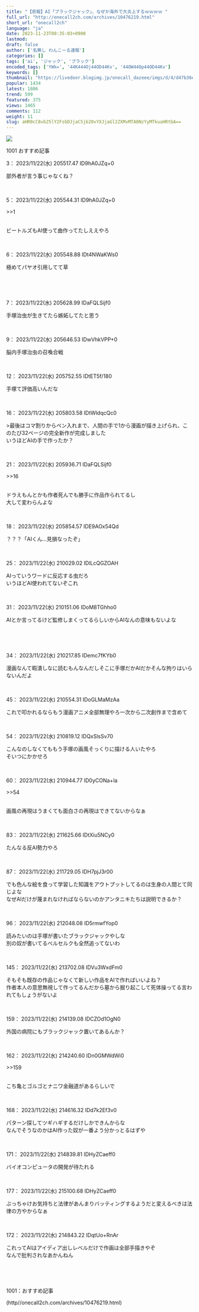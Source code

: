 ```yaml
---
title: "【悲報】AI「ブラックジャック」、なぜか海外で大炎上するｗｗｗｗ "
full_url: "http://onecall2ch.com/archives/10476219.html"
short_url: "onecall2ch"
language: "ja"
date: 2023-11-23T00:35:03+0900
lastmod: 
draft: false
author: ['名無し わんこーる速報']
categories: []
tags: ['ai', 'ジャック', 'ブラック']
encoded_tags: ['YWk=', '44K444Oj44OD44Kv', '44OW44Op44OD44Kv']
keywords: []
thumbnail: "https://livedoor.blogimg.jp/onecall_dazeee/imgs/d/4/d47b36e1-s.jpg"
popular: 1434
latest: 1806
trend: 599
featured: 375
views: 1465
comments: 112
weight: 11
slug: aHR0cC8vb25lY2FsbDJjaC5jb20vYXJjaGl2ZXMvMTA0NzYyMTkuaHRtbA==
---
```


![](https://livedoor.blogimg.jp/onecall_dazeee/imgs/d/4/d47b36e1-s.jpg)

<div> <p class='name2'> 1001 おすすめ記事</p> <p class='name2'>3： 2023/11/22(水) 205517.47 ID9hA0JZq+0</p><p class='onecall'> 部外者が言う事じゃなくね？ <br></p><br> <p class='name2'>5： 2023/11/22(水) 205544.31 ID9hA0JZq+0</p><p class='onecall'> <p class='anchor'>>>1</p> <br> ビートルズもAI使って曲作ってたしええやろ <br></p><br> <p class='name2'>6： 2023/11/22(水) 205548.88 IDt4NWaKWs0</p><p class='onecall'><p> 極めてパヤオ引用してて草 </p><br></p><br> <p class='name2'>7： 2023/11/22(水) 205628.99 IDaFQLSijf0</p><p class='onecall'> 手塚治虫が生きてたら嫉妬してたと思う <br></p><br> <p class='name2'>9： 2023/11/22(水) 205646.53 IDwVhkVPP+0</p><p class='onecall'> 脳内手塚治虫の召喚合戦 <br></p><br> <p class='name2'>12： 2023/11/22(水) 205752.55 IDtET5f/180</p><p class='onecall'> 手塚て評価高いんだな <br></p><br> <p class='name2'>16： 2023/11/22(水) 205803.58 IDtWldqcQc0</p><p class='onecall'> >最後はコマ割りからペン入れまで、人間の手で1から漫画が描き上げられ、このたび32ページの完全新作が完成しました <br> いうほどAIの手で作ったか？ <br></p><br> <p class='name2'>21： 2023/11/22(水) 205936.71 IDaFQLSijf0</p><p class='onecall'> <p class='anchor'>>>16</p> <br> ドラえもんとかも作者死んでも勝手に作品作られてるし <br> 大して変わらんよな <br></p><br> <p class='name2'>18： 2023/11/22(水) 205854.57 IDE9AOx54Qd</p><p class='onecall'> ？？？「AIくん…見損なったぞ」 <br></p><br> <p class='name2'>25： 2023/11/22(水) 210029.02 IDlLcQGZOAH</p><p class='onecall'> AIっていうワードに反応する虫だろ <br> いうほどAI使われてないぞこれ <br></p><br> <p class='name2'>31： 2023/11/22(水) 210151.06 IDoM8TGhho0</p><p class='onecall'><p> AIとか言ってるけど監修しまくってるらしいからAIなんの意味もないよな </p><br></p><br> <p class='name2'>34： 2023/11/22(水) 210217.85 IDemc7fKYb0</p><p class='onecall'> 漫画なんて暇潰しなに読むもんなんだしそこに手塚だかAIだかそんな拘りはいらないんだよ <br></p><br> <p class='name2'>45： 2023/11/22(水) 210554.31 IDoGLMaMzAa</p><p class='onecall'> これで叩かれるならもう漫画アニメ全部無理やろ一次から二次創作まで含めて <br></p><br> <p class='name2'>54： 2023/11/22(水) 210819.12 IDQxSlsSv70</p><p class='onecall'> こんなのしなくてももう手塚の画風そっくりに描ける人いたやろ <br> そいつにかかせろ <br></p><br> <p class='name2'>60： 2023/11/22(水) 210944.77 ID0yCONa+la</p><p class='onecall'> <p class='anchor'>>>54</p> <br> 画風の再現はうまくても面白さの再現はできてないからなぁ <br></p><br> <p class='name2'>83： 2023/11/22(水) 211625.66 IDtXiu5NCy0</p><p class='onecall'> たんなる反AI勢力やろ <br></p><br> <p class='name2'>87： 2023/11/22(水) 211729.05 IDH7pjJ3r00</p><p class='onecall'> でも色んな絵を食って学習した知識をアウトプットしてるのは生身の人間とて同じよな <br> なぜAIだけが蔑まれなければならないのかアンタニキたちは説明できるか？ <br></p><br> <p class='name2'>96： 2023/11/22(水) 212048.08 ID5rmwfYop0</p><p class='onecall'> 読みたいのは手塚が書いたブラックジャックやしな <br> 別の奴が書いてるベルセルクも全然追ってないわ <br></p><br> <p class='name2'>145： 2023/11/22(水) 213702.08 IDVu3WxdFm0</p><p class='onecall'> そもそも既存の作品じゃなくて新しい作品をAIで作ればいいよね？ <br> 作者本人の意思無視して作ってるんだから墓から掘り起こして死体操ってる言われてもしょうがないよ <br></p><br> <p class='name2'>159： 2023/11/22(水) 214139.08 IDCZOd1OgN0</p><p class='onecall'> 外国の病院にもブラックジャック置いてあるんか？ <br></p><br> <p class='name2'>162： 2023/11/22(水) 214240.60 IDn0GMWdWi0</p><p class='onecall'> <p class='anchor'>>>159</p> <br> こち亀とゴルゴとナニワ金融道があるらしいで <br></p><br> <p class='name2'>168： 2023/11/22(水) 214616.32 IDd7k2Ef3v0</p><p class='onecall'> パターン探してツギハギするだけしかできんからな <br> なんでそうなのかはAI作った奴が一番よう分かっとるはずや <br></p><br> <p class='name2'>171： 2023/11/22(水) 214839.81 IDHyZCaeff0</p><p class='onecall'> バイオコンピュータの開発が待たれる <br></p><br> <p class='name2'>177： 2023/11/22(水) 215100.68 IDHyZCaeff0</p><p class='onecall'> ぶっちゃけお気持ちと法律があんまりバッティングするようだと変えるべきは法律の方やからなぁ <br></p><br> <p class='name2'>172： 2023/11/22(水) 214843.22 IDqtUo+RnAr</p><p class='onecall'><p> これってAIはアイディア出しレベルだけで作画は全部手描きやぞ <br> なんで批判されなあかんねん </p><br></p><br> <p class='name2'>1001：おすすめ記事</p> </div>

(http//onecall2ch.com/archives/10476219.html)
